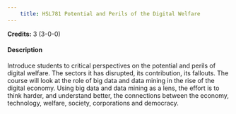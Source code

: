 ```yaml
---
    title: HSL781 Potential and Perils of the Digital Welfare
---
```

**Credits:** 3 (3-0-0)



#### Description 
Introduce students to critical perspectives on the potential and perils of digital welfare. The sectors it has disrupted, its contribution, its fallouts. The course will look at the role of big data and data mining in the rise of the digital economy. Using big data and data mining as a lens, the effort is to think harder, and understand better, the connections between the economy, technology, welfare, society, corporations and democracy.